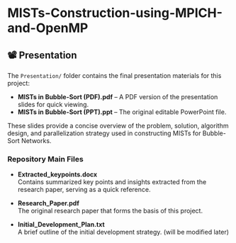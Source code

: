 ﻿# MISTs-Construction-using-MPICH-and-OpenMP

 ## 📽️ Presentation

The `Presentation/` folder contains the final presentation materials for this project:

- **MISTs in Bubble-Sort (PDF).pdf** – A PDF version of the presentation slides for quick viewing.
- **MISTs in Bubble-Sort (PPT).ppt** – The original editable PowerPoint file.

These slides provide a concise overview of the problem, solution, algorithm design, and parallelization strategy used in constructing MISTs for Bubble-Sort Networks.


### Repository Main Files

- **Extracted_keypoints.docx**  
  Contains summarized key points and insights extracted from the research paper, serving as a quick reference.

- **Research_Paper.pdf**  
  The original research paper that forms the basis of this project.

- **Initial_Development_Plan.txt**  
  A brief outline of the initial development strategy. (will be modified later)
